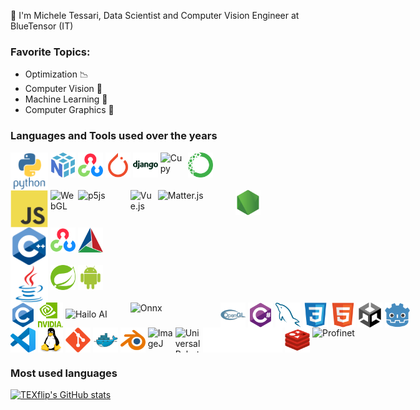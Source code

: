 👋 I'm Michele Tessari, Data Scientist and Computer Vision Engineer at BlueTensor (IT)



### Favorite Topics:
- Optimization 📉
- Computer Vision 📸
- Machine Learning 🤖
- Computer Graphics 🔺

### Languages and Tools used over the years
<div>
    <div style="display: flex; flex-direction: row;">
      <img src="https://github.com/devicons/devicon/blob/master/icons/python/python-original-wordmark.svg" title="Python" alt="Python" width="60" height="60"/>&nbsp;
      <img src="https://github.com/devicons/devicon/blob/master/icons/numpy/numpy-original.svg" title="Numpy" alt="Numpy" width="40" height="40"/>&nbsp;
      <img src="https://github.com/devicons/devicon/blob/master/icons/opencv/opencv-original.svg" title="OpenCV" alt="OpenCV" width="40" height="40"/>&nbsp;
      <img src="https://github.com/devicons/devicon/blob/master/icons/pytorch/pytorch-original.svg" title="Pytorch" alt="Pytorch" width="40" height="40"/>&nbsp;
      <img src="https://github.com/devicons/devicon/blob/master/icons/django/django-plain-wordmark.svg" title="Django" alt="Django" width="40" height="40"/>&nbsp;
      <img src="https://cupy.dev/images/cupy_icon.png" title="Cupy" alt="Cupy" width="40" height="40"/>&nbsp;
      <img src="https://github.com/devicons/devicon/blob/master/icons/anaconda/anaconda-original.svg" title="Anaconda" alt="Anaconda" width="40" height="40"/>&nbsp;
    </div>
  <div style="display: flex; flex-direction: row;">
    <img src="https://github.com/devicons/devicon/blob/master/icons/javascript/javascript-original.svg" title="JavaScript" alt="JavaScript" width="60" height="60"/>&nbsp;
    <img src="https://upload.wikimedia.org/wikipedia/commons/2/25/WebGL_Logo.svg" title="WebGL" alt="WebGL" width="40" height="40"/>&nbsp;
    <img src="https://p5js.org/assets/img/p5js.svg" title="p5js" alt="p5js" width="80" height="40"/>&nbsp;
    <img src="https://upload.wikimedia.org/wikipedia/commons/9/95/Vue.js_Logo_2.svg" title="Vue.js" alt="Vue.js" width="40" height="40"/>&nbsp;
    <img src="https://brm.io/matter-js/img/matter-js.svg" title="Matter.js" alt="Matter.js" width="120" height="40"/>&nbsp;
    <img src="https://github.com/devicons/devicon/blob/master/icons/nodejs/nodejs-original.svg" title="Nodejs" alt="Nodejs" width="40" height="40"/>&nbsp;
  </div>
  <div style="display: flex; flex-direction: row;">
    <img src="https://github.com/devicons/devicon/blob/master/icons/cplusplus/cplusplus-original.svg" title="C++" alt="C++" width="60" height="60"/>&nbsp;
    <img src="https://github.com/devicons/devicon/blob/master/icons/opencv/opencv-original.svg" title="OpenCV" alt="OpenCV" width="40" height="40"/>&nbsp;
    <img src="https://github.com/devicons/devicon/blob/master/icons/cmake/cmake-original.svg" title="Cmake" alt="Cmake" width="40" height="40"/>&nbsp;
  </div>
  <div style="display: flex; flex-direction: row;">
    <img src="https://github.com/devicons/devicon/blob/master/icons/java/java-original.svg" title="Java" alt="Java" width="60" height="60"/>&nbsp;
    <img src="https://github.com/devicons/devicon/blob/master/icons/spring/spring-original.svg" title="Spring" alt="Spring" width="40" height="40"/>&nbsp;
    <img src="https://github.com/devicons/devicon/blob/master/icons/android/android-original.svg" title="Android" alt="Android" width="40" height="40"/>&nbsp;
  </div>
  <div style="display: flex; flex-direction: row; align-items: center;">
    <img src="https://github.com/devicons/devicon/blob/master/icons/c/c-original.svg" title="C" alt="C" width="40" height="40"/>&nbsp;
    <img src="./assets/Nvidia_logo.svg" title="CUDA" alt="CUDA" width="40" height="40"/>&nbsp;
      <img src="https://upload.wikimedia.org/wikipedia/he/thumb/9/91/Hailo_logo.svg/180px-Hailo_logo.svg.png" title="Hailo AI" alt="Hailo AI" width="100" height="20"/>&nbsp;
      <img src="https://onnx.ai/onnx/_static/onnx-horizontal-color.png" title="Onnx" alt="Onnx" width="140" height="40"/>&nbsp;
    <img src="https://github.com/devicons/devicon/blob/master/icons/opengl/opengl-original.svg" title="Opengl" alt="Opengl" width="40" height="40"/>&nbsp;
    <img src="https://github.com/devicons/devicon/blob/master/icons/csharp/csharp-original.svg" title="C#" alt="C#" width="40" height="40"/>&nbsp;
    <img src="https://github.com/devicons/devicon/blob/master/icons/mysql/mysql-original.svg" title="Mysql" alt="Mysql" width="40" height="40"/>&nbsp;
    <img src="https://github.com/devicons/devicon/blob/master/icons/css3/css3-original.svg" title="Css3" alt="Css3" width="40" height="40"/>&nbsp;
    <img src="https://github.com/devicons/devicon/blob/master/icons/html5/html5-original.svg" title="Html5" alt="Html5" width="40" height="40"/>&nbsp;
    <img src="https://github.com/devicons/devicon/blob/master/icons/unity/unity-original.svg" title="Unity" alt="Unity" width="40" height="40"/>&nbsp;
    <img src="https://github.com/devicons/devicon/blob/master/icons/godot/godot-original.svg" title="Godot" alt="Godot" width="40" height="40"/>&nbsp;
  </div>
  <div style="display: flex; flex-direction: row;">
    <img src="https://github.com/devicons/devicon/blob/master/icons/vscode/vscode-original.svg" title="vscode" alt="vscode" width="40" height="40"/>&nbsp;
    <img src="https://github.com/devicons/devicon/blob/master/icons/linux/linux-original.svg" title="linux" alt="linux" width="40" height="40"/>&nbsp;
    <img src="https://github.com/devicons/devicon/blob/master/icons/git/git-original.svg" title="git" alt="git" width="40" height="40"/>&nbsp;
    <img src="https://github.com/devicons/devicon/blob/master/icons/docker/docker-original.svg" title="Docker" alt="Docker" width="40" height="40"/>&nbsp;
    <img src="https://github.com/devicons/devicon/blob/master/icons/blender/blender-original.svg" title="Blender" alt="Blender" width="40" height="40"/>&nbsp;
    <img src="https://imagej.net/media/icons/fiji.svg" title="ImageJ" alt="ImageJ" width="40" height="40"/>&nbsp;
    <img src="https://www.universal-robots.com/img/universal-robots_favicon.png" title="Universal Robots" alt="Universal Robots" width="40" height="40"/>&nbsp;
    <img src="./assets/hikrobot_logo.svg" title="Hikrobot" alt="Hikrobot" width="128" height="40"/>&nbsp;
    <img src="https://github.com/devicons/devicon/blob/master/icons/redis/redis-original.svg" title="Redis" alt="Redis" width="40" height="40"/>&nbsp;
    <img src="https://upload.wikimedia.org/wikipedia/commons/1/1c/Profinet_logo.svg" title="Profinet" alt="Profinet" width="80" height="40"/>&nbsp;
  </div>
</div>

### Most used languages

[![TEXflip's GitHub stats](https://github-readme-stats-texflip.vercel.app/api/top-langs/?username=TEXflip&theme=dark&layout=donut-vertical&hide=HTML,Jupyter%20Notebook,CSS,GSC&langs_count=8&hide_title=true&bg_color=00000000&a=2)](https://github.com/TEXflip)

